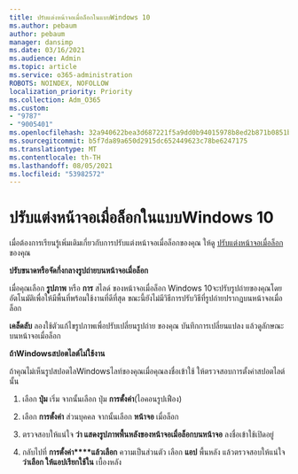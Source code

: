 ```yaml
---
title: ปรับแต่งหน้าจอเมื่อล็อกในแบบWindows 10
ms.author: pebaum
author: pebaum
manager: dansimp
ms.date: 03/16/2021
ms.audience: Admin
ms.topic: article
ms.service: o365-administration
ROBOTS: NOINDEX, NOFOLLOW
localization_priority: Priority
ms.collection: Adm_O365
ms.custom:
- "9787"
- "9005401"
ms.openlocfilehash: 32a940622bea3d687221f5a9dd0b94015978b8ed2b871b0851baa8bdb0fa5357
ms.sourcegitcommit: b5f7da89a650d2915dc652449623c78be6247175
ms.translationtype: MT
ms.contentlocale: th-TH
ms.lasthandoff: 08/05/2021
ms.locfileid: "53982572"
---
```

# <a name="personalize-your-lock-screen-in-windows-10"></a>ปรับแต่งหน้าจอเมื่อล็อกในแบบWindows 10

เมื่อต้องการเรียนรู้เพิ่มเติมเกี่ยวกับการปรับแต่งหน้าจอเมื่อล็อกของคุณ ให้ดู [ปรับแต่งหน้าจอเมื่อล็อก](https://support.microsoft.com/windows/personalize-your-lock-screen-81dab9b0-35cf-887c-84a0-6de8ef72bea0)ของคุณ

**ปรับขนาดหรือจัดกึ่งกลางรูปถ่ายบนหน้าจอเมื่อล็อก**

เมื่อคุณเลือก **รูปภาพ** หรือ **การ** สไลด์ ของหน้าจอเมื่อล็อก Windows 10จะปรับรูปถ่ายของคุณโดยอัตโนมัติเพื่อให้มีพื้นที่พร้อมใช้งานที่ดีที่สุด ขณะนี้ยังไม่มีวิธีการปรับวิธีที่รูปถ่ายปรากฏบนหน้าจอเมื่อล็อก

**เคล็ดลับ** ลองใช้ตัวแก้ไขรูปภาพเพื่อปรับเปลี่ยนรูปถ่าย ของคุณ บันทึกการเปลี่ยนแปลง แล้วดูลักษณะบนหน้าจอเมื่อล็อก

**ถ้าWindowsสปอตไลต์ไม่ใช้งาน**

ถ้าคุณไม่เห็นรูปสปอตไลWindowsไลท์ของคุณเมื่อคุณลงชื่อเข้าใช้ ให้ตรวจสอบการตั้งค่าสปอตไลต์นั้น 

1. เลือก **ปุ่ม** เริ่ม จากนั้นเลือก ปุ่ม **การตั้งค่า**(ไอคอนรูปเฟือง)

1. เลือก **การตั้งค่า** ส่วนบุคคล จากนั้นเลือก **หน้าจอ** เมื่อล็อก

1. ตรวจสอบให้แน่ใจ **ว่า แสดงรูปภาพพื้นหลังของหน้าจอเมื่อล็อกบนหน้าจอ** ลงชื่อเข้าใช้เปิดอยู่

1. กลับไปที่ **การตั้งค่า****แล้วเลือก** ความเป็นส่วนตัว เลือก **แอป** พื้นหลัง แล้วตรวจสอบให้แน่ใจ **ว่าเลือก ให้แอปเรียกใช้ใน** เบื้องหลัง